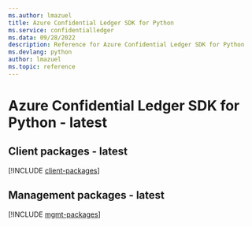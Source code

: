 ```yaml
---
ms.author: lmazuel
title: Azure Confidential Ledger SDK for Python
ms.service: confidentialledger
ms.data: 09/28/2022
description: Reference for Azure Confidential Ledger SDK for Python
ms.devlang: python
author: lmazuel
ms.topic: reference
---
```

# Azure Confidential Ledger SDK for Python - latest

## Client packages - latest
[!INCLUDE [client-packages](confidential-ledger-client-index.md)]
## Management packages - latest
[!INCLUDE [mgmt-packages](confidential-ledger-mgmt-index.md)]